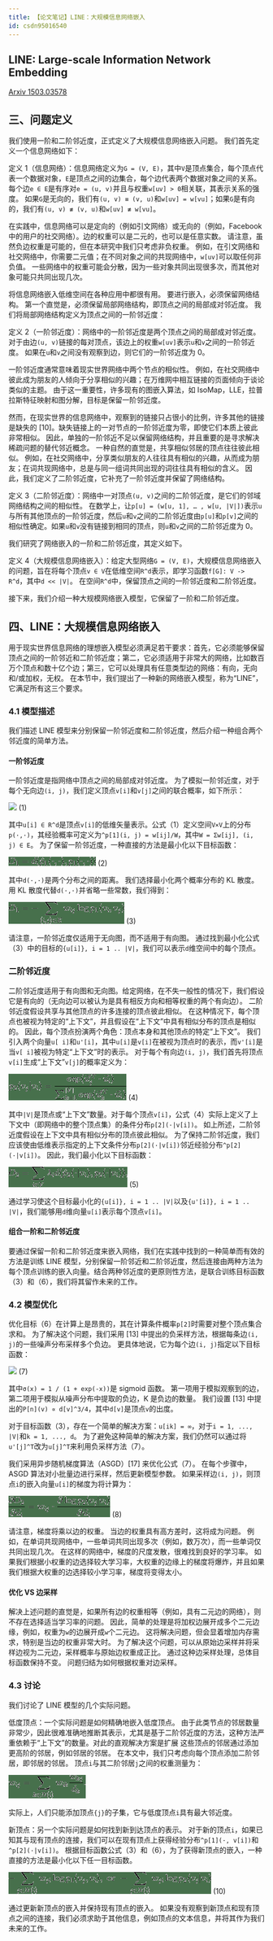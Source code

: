 ```yaml
---
title: 【论文笔记】LINE：大规模信息网络嵌入
id: csdn95016540
---
```


## LINE: Large-scale Information Network Embedding

[Arxiv 1503.03578](https://arxiv.org/abs/1503.03578)

## 三、问题定义

我们使用一阶和二阶邻近度，正式定义了大规模信息网络嵌入问题。 我们首先定义一个信息网络如下：

定义 1（信息网络）：信息网络定义为`G = (V, E)`，其中`V`是顶点集合，每个顶点代表一个数据对象，`E`是顶点之间的边集合，每个边代表两个数据对象之间的关系。每个边`e ∈ E`是有序对`e = (u, v)`并且与权重`w[uv] > 0`相关联，其表示关系的强度。 如果`G`是无向的，我们有`(u, v) ≡ (v, u)`和`w[uv] = w[vu]`；如果`G`是有向的，我们有`(u, v) ≢ (v, u)`和`w[uv] ≢ w[vu]`。

在实践中，信息网络可以是定向的（例如引文网络）或无向的（例如，Facebook 中的用户的社交网络）。边的权重可以是二元的，也可以是任意实数。 请注意，虽然负边权重是可能的，但在本研究中我们只考虑非负权重。 例如，在引文网络和社交网络中，你需要二元值；在不同对象之间的共现网络中，`w[uv]`可以取任何非负值。 一些网络中的权重可能会分散，因为一些对象共同出现很多次，而其他对象可能只共同出现几次。

将信息网络嵌入低维空间在各种应用中都很有用。 要进行嵌入，必须保留网络结构。 第一个直觉是，必须保留局部网络结构，即顶点之间的局部成对邻近度。 我们将局部网络结构定义为顶点之间的一阶邻近度：

定义 2（一阶邻近度）：网络中的一阶邻近度是两个顶点之间的局部成对邻近度。 对于由边`(u, v)`链接的每对顶点，该边上的权重`w[uv]`表示`u`和`v`之间的一阶邻近度。 如果在`u`和`v`之间没有观察到边，则它们的一阶邻近度为 0。

一阶邻近度通常意味着现实世界网络中两个节点的相似性。 例如，在社交网络中彼此成为朋友的人倾向于分享相似的兴趣；在万维网中相互链接的页面倾向于谈论类似的主题。 由于这一重要性，许多现有的图嵌入算法，如 IsoMap，LLE，拉普拉斯特征映射和图分解，目标是保留一阶邻近度。

然而，在现实世界的信息网络中，观察到的链接只占很小的比例，许多其他的链接是缺失的 [10]。缺失链接上的一对节点的一阶邻近度为零，即使它们本质上彼此非常相似。 因此，单独的一阶邻近不足以保留网络结构，并且重要的是寻求解决稀疏问题的替代邻近概念。 一种自然的直觉是，共享相似邻居的顶点往往彼此相似。 例如，在社交网络中，分享类似朋友的人往往具有相似的兴趣，从而成为朋友；在词共现网络中，总是与同一组词共同出现的词往往具有相似的含义。 因此，我们定义了二阶邻近度，它补充了一阶邻近度并保留了网络结构。

定义 3（二阶邻近度）：网络中一对顶点`(u, v)`之间的二阶邻近度，是它们的邻域网络结构之间的相似性。 在数学上，让`p[u] = (w[u, 1], … , w[u, |V|])`表示`u`与所有其他顶点的一阶邻近度，然后`u`和`v`之间的二阶邻近度由`p[u]`和`p[v]`之间的相似性确定。如果`u`和`v`没有链接到相同的顶点，则`u`和`v`之间的二阶邻近度为 0。

我们研究了网络嵌入的一阶和二阶邻近度，其定义如下。

定义 4（大规模信息网络嵌入）：给定大型网络`G = (V, E)`，大规模信息网络嵌入的问题，旨在将每个顶点`v ∈ V`在低维空间`R^d`表示，即学习函数`f[G]: V -> R^d`，其中`d << |V|`。 在空间`R^d`中，保留顶点之间的一阶邻近度和二阶邻近度。

接下来，我们介绍一种大规模网络嵌入模型，它保留了一阶和二阶邻近度。

## 四、LINE：大规模信息网络嵌入

用于现实世界信息网络的理想嵌入模型必须满足若干要求：首先，它必须能够保留顶点之间的一阶邻近和二阶邻近度；第二，它必须适用于非常大的网络，比如数百万个顶点和数十亿个边；第三，它可以处理具有任意类型边的网络：有向，无向和/或加权，无权。 在本节中，我们提出了一种新的网络嵌入模型，称为“LINE”，它满足所有这三个要求。

### 4.1 模型描述

我们描述 LINE 模型来分别保留一阶邻近度和二阶邻近度，然后介绍一种组合两个邻近度的简单方法。

#### 一阶邻近度

一阶邻近度是指网络中顶点之间的局部成对邻近度。 为了模拟一阶邻近度，对于每个无向边`(i, j)`，我们定义顶点`v[i]`和`v[j]`之间的联合概率，如下所示：

![](../img/34e54e84f0081f6951007492e674d9f6.png) (1)

其中`u[i] ∈ R^d`是顶点`v[i]`的低维矢量表示。公式（1）定义空间`V×V`上的分布`p(·,·)`，其经验概率可定义为`^p[1](i, j) = w[ij]/W`，其中`W = Σw[ij], (i, j) ∈ E`。 为了保留一阶邻近度，一种直接的方法是最小化以下目标函数：

![](../img/d46894fdb204c47d63bf8a166ad846c6.png) (2)

其中`d(·,·)`是两个分布之间的距离。 我们选择最小化两个概率分布的 KL 散度。 用 KL 散度代替`d(·,·)`并省略一些常数，我们得到：

![](../img/ebb7ab04901d3a22ac0b4b322582a52c.png) (3)

请注意，一阶邻近度仅适用于无向图，而不适用于有向图。 通过找到最小化公式（3）中的目标的`{u[i]}, i = 1 .. |V|`，我们可以表示`d`维空间中的每个顶点。

### 二阶邻近度

二阶邻近度适用于有向图和无向图。给定网络，在不失一般性的情况下，我们假设它是有向的（无向边可以被认为是具有相反方向和相等权重的两个有向边）。 二阶邻近度假设共享与其他顶点的许多连接的顶点彼此相似。 在这种情况下，每个顶点也被视为特定的“上下文”，并且假设在“上下文”中具有相似分布的顶点是相似的。 因此，每个顶点扮演两个角色：顶点本身和其他顶点的特定“上下文”。 我们引入两个向量`u[ i]`和`u'[i]`，其中`u[i]`是`v[i]`在被视为顶点时的表示，而`v'[i]`是当`v[ i]`被视为特定“上下文”时的表示。 对于每个有向边`(i, j)`，我们首先将顶点`v[i]`生成“上下文”`v[j]`的概率定义为：

![](../img/953c0d099f9d21cfa6ace8fa8237a44c.png) (4)

其中`|V|`是顶点或“上下文”数量。对于每个顶点`v[i]`，公式（4）实际上定义了上下文中（即网络中的整个顶点集）的条件分布`p[2](·|v[i])`。 如上所述，二阶邻近度假设在上下文中具有相似分布的顶点彼此相似。 为了保持二阶邻近度，我们应该使由低维表示指定的上下文条件分布`p[2](·|v[i])`邻近经验分布`^p[2](·|v[i])`。 因此，我们最小化以下目标函数：

![](../img/6a4496e9f135e7a02e6735d1145fd78f.png) (5)

通过学习使这个目标最小化的`{u[i]}, i = 1 .. |V|`以及`{u'[i]}, i = 1 .. |V|`，我们能够用`d`维向量`u[i]`表示每个顶点`v[i]`。

#### 组合一阶和二阶邻近度

要通过保留一阶和二阶邻近度来嵌入网络，我们在实践中找到的一种简单而有效的方法是训练 LINE 模型，分别保留一阶邻近和二阶邻近度，然后连接由两种方法为每个顶点训练的嵌入向量。结合两种邻近度的更原则性方法，是联合训练目标函数（3）和（6），我们将其留作未来的工作。

### 4.2 模型优化

优化目标（6）在计算上是昂贵的，其在计算条件概率`p[2]`时需要对整个顶点集合求和。 为了解决这个问题，我们采用 [13] 中提出的负采样方法，根据每条边`(i, j)`的一些噪声分布采样多个负边。 更具体地说，它为每个边`(i, j)`指定以下目标函数：

![](../img/34e54e84f0081f6951007492e674d9f6.png) (7)

其中`σ(x) = 1 / (1 + exp(-x))`是 sigmoid 函数。 第一项用于模拟观察到的边，第二项用于模拟从噪声分布中提取的负边，K 是负边的数量。 我们设置 [13] 中提出的`P[n](v) ∝ d[v]^3/4`，其中`d[v]`是顶点`v`的出度。

对于目标函数（3），存在一个简单的解决方案：`u[ik] = ∞`，对于`i = 1, ..., |V|`和`k = 1, ..., d`。 为了避免这种简单的解决方案，我们仍然可以通过将`u'[j]^T`改为`u[j]^T`来利用负采样方法（7）。

我们采用异步随机梯度算法（ASGD）[17] 来优化公式（7）。 在每个步骤中，ASGD 算法对小批量边进行采样，然后更新模型参数。 如果采样边`(i, j)`，则顶点`i`的嵌入向量`u[i]`的梯度为将计算为：

![](../img/c7921b760c3443a10ab2f469ac324a21.png) (8)

请注意，梯度将乘以边的权重。 当边的权重具有高方差时，这将成为问题。 例如，在单词共现网络中，一些单词共同出现多次（例如，数万次），而一些单词仅共同出现几次。 在这样的网络中，梯度的尺度发散，很难找到良好的学习率。 如果我们根据小权重的边选择较大学习率，大权重的边缘上的梯度将爆炸，并且如果我们根据大权重的边选择较小学习率，梯度将变得太小。

#### 优化 VS 边采样

解决上述问题的直觉是，如果所有边的权重相等（例如，具有二元边的网络），则不存在选择适当学习率的问题。 因此，简单的处理是将加权边展开成多个二元边缘，例如，权重为`w`的边展开成`w`个二元边。 这将解决问题，但会显着增加内存需求，特别是当边的权重非常大时。 为了解决这个问题，可以从原始边采样并将采样边视为二元边，采样概率与原始边权重成正比。 通过这种边采样处理，总体目标函数保持不变。 问题归结为如何根据权重对边采样。

### 4.3 讨论

我们讨论了 LINE 模型的几个实际问题。

低度顶点：一个实际问题是如何精确地嵌入低度顶点。 由于此类节点的邻居数量非常少，因此很难准确地推断其表示，尤其是基于二阶邻近度的方法，这种方法严重依赖于“上下文”的数量。对此的直观解决方案是扩展 这些顶点的邻居通过添加更高阶的邻居，例如邻居的邻居。 在本文中，我们只考虑向每个顶点添加二阶邻居，即邻居的邻居。 顶点`i`与其二阶邻居`j`之间的权重测量为：

![](../img/b672bf235fefdfab37506aaac1023740.png)

实际上，人们只能添加顶点`{j}`的子集，它与低度顶点`i`具有最大邻近度。

新顶点：另一个实际问题是如何找到新到达顶点的表示。 对于新的顶点`i`，如果已知其与现有顶点的连接，我们可以在现有顶点上获得经验分布`^p[1](·, v[i])`和`^p[2](·|v[i])`。 根据目标函数公式（3）和（6），为了获得新顶点的嵌入，一种直接的方法是最小化以下任一目标函数。

![](../img/16f298783c93fa64554881093fafb4fb.png) (10)

通过更新新顶点的嵌入并保持现有顶点的嵌入。 如果没有观察到新顶点和现有顶点之间的连接，我们必须求助于其他信息，例如顶点的文本信息，并将其作为我们未来的工作。